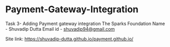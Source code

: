 # Payment-Gateway-Integration
Task 3- Adding Payment gateway integration
The Sparks Foundation
Name - Shuvadip Dutta
Email id - shuvadip94@gmail.com

Site link: https://shuvadip-dutta.github.io/payment.github.io/






